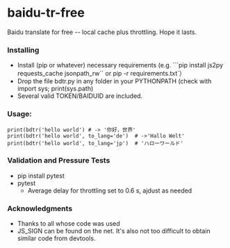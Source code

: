 # baidu-tr-free

Baidu translate for free -- local cache plus throttling. Hope it lasts.

### Installing
* Install (pip or whatever) necessary requirements (e.g. ```pip install js2py requests_cache jsonpath_rw`` or pip -r requirements.txt`）
* Drop the file bdtr.py in any folder in your PYTHONPATH (check with import sys; print(sys.path)
* Several valid TOKEN/BAIDUID are included.

### Usage:

``` from bdtr import bdtr
print(bdtr('hello world') # -> '你好，世界'
print(bdtr('hello world', to_lang='de')  # ->'Hallo Welt'
print(bdtr('hello world', to_lang='jp')  # 'ハローワールド'
```

### Validation and Pressure Tests
* pip install pytest
* pytest
  * Average delay for throttling set to 0.6 s, ajdust as needed

### Acknowledgments

* Thanks to all whose code was used
* JS_SIGN can be found on the net. It's also not too difficult to obtain similar code from devtools.
